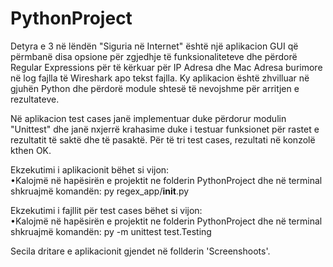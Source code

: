 # PythonProject
Detyra e 3 në lëndën "Siguria në Internet" është një aplikacion GUI që përmbanë disa opsione për zgjedhje të funksionaliteteve dhe përdorë Regular Expressions për të kërkuar për IP Adresa dhe Mac Adresa burimore në log fajlla të Wireshark apo tekst fajlla. Ky aplikacion është zhvilluar në gjuhën Python dhe përdorë module shtesë të nevojshme për arritjen e rezultateve.

Në aplikacion test cases janë implementuar duke përdorur modulin "Unittest" dhe janë nxjerrë krahasime duke i testuar funksionet për rastet e rezultatit të saktë dhe të pasaktë. Për të tri test cases, rezultati në konzolë kthen OK.

Ekzekutimi i aplikacionit bëhet si vijon:
  <br>     •Kalojmë në hapësirën e projektit ne folderin PythonProject dhe në terminal shkruajmë komandën:
  py regex_app/__init__.py

Ekzekutimi i fajllit për test cases bëhet si vijon:
 <br>•Kalojmë në hapësirën e projektit ne folderin PythonProject dhe në terminal shkruajmë komandën:
  py -m unittest test.Testing

Secila dritare e aplikacionit gjendet në follderin 'Screenshoots'.

